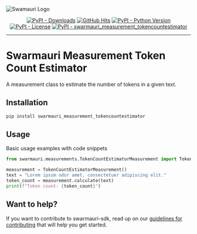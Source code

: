 
![Swamauri Logo](https://res.cloudinary.com/dbjmpekvl/image/upload/v1730099724/Swarmauri-logo-lockup-2048x757_hww01w.png)

<p align="center">
    <a href="https://pypi.org/project/swarmauri_measurement_tokencountestimator/">
        <img src="https://img.shields.io/pypi/dm/swarmauri_measurement_tokencountestimator" alt="PyPI - Downloads"/></a>
    <a href="https://github.com/swarmauri/swarmauri-sdk/blob/master/pkgs/community/swarmauri_measurement_tokencountestimator/README.md">
        <img src="https://hits.seeyoufarm.com/api/count/incr/badge.svg?url=https://github.com/swarmauri/swarmauri-sdk/pkgs/community/swarmauri_measurement_tokencountestimator/README.md&count_bg=%2379C83D&title_bg=%23555555&icon=&icon_color=%23E7E7E7&title=hits&edge_flat=false" alt="GitHub Hits"/></a>
    <a href="https://pypi.org/project/swarmauri_measurement_tokencountestimator/">
        <img src="https://img.shields.io/pypi/pyversions/swarmauri_measurement_tokencountestimator" alt="PyPI - Python Version"/></a>
    <a href="https://pypi.org/project/swarmauri_measurement_tokencountestimator/">
        <img src="https://img.shields.io/pypi/l/swarmauri_measurement_tokencountestimator" alt="PyPI - License"/></a>
    <a href="https://pypi.org/project/swarmauri_measurement_tokencountestimator/">
        <img src="https://img.shields.io/pypi/v/swarmauri_measurement_tokencountestimator?label=swarmauri_measurement_tokencountestimator&color=green" alt="PyPI - swarmauri_measurement_tokencountestimator"/></a>
</p>

---

# Swarmauri Measurement Token Count Estimator

A measurement class to estimate the number of tokens in a given text.

## Installation

```bash
pip install swarmauri_measurement_tokencountestimator
```

## Usage
Basic usage examples with code snippets
```python
from swarmauri.measurements.TokenCountEstimatorMeasurement import TokenCountEstimatorMeasurement

measurement = TokenCountEstimatorMeasurement()
text = "Lorem ipsum odor amet, consectetuer adipiscing elit."
token_count = measurement.calculate(text)
print(f"Token count: {token_count}")
```
## Want to help?

If you want to contribute to swarmauri-sdk, read up on our [guidelines for contributing](https://github.com/swarmauri/swarmauri-sdk/blob/master/contributing.md) that will help you get started.
